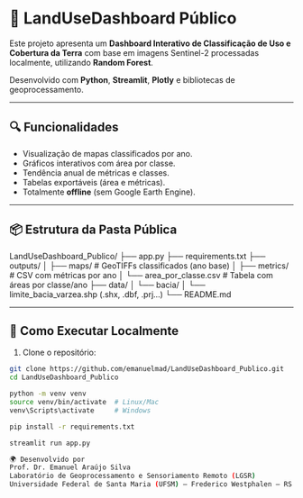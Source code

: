 # 🌱 LandUseDashboard Público

Este projeto apresenta um **Dashboard Interativo de Classificação de Uso e Cobertura da Terra** com base em imagens Sentinel-2 processadas localmente, utilizando **Random Forest**.

Desenvolvido com **Python**, **Streamlit**, **Plotly** e bibliotecas de geoprocessamento.

---

## 🔍 Funcionalidades

- Visualização de mapas classificados por ano.
- Gráficos interativos com área por classe.
- Tendência anual de métricas e classes.
- Tabelas exportáveis (área e métricas).
- Totalmente **offline** (sem Google Earth Engine).

---

## 📦 Estrutura da Pasta Pública
LandUseDashboard_Publico/
├── app.py
├── requirements.txt
├── outputs/
│ ├── maps/ # GeoTIFFs classificados (ano base)
│ ├── metrics/ # CSV com métricas por ano
│ └── area_por_classe.csv # Tabela com áreas por classe/ano
├── data/
│ └── bacia/
│ └── limite_bacia_varzea.shp (.shx, .dbf, .prj...)
└── README.md


---

## 🚀 Como Executar Localmente

1. Clone o repositório:

```bash
git clone https://github.com/emanuelmad/LandUseDashboard_Publico.git
cd LandUseDashboard_Publico

python -m venv venv
source venv/bin/activate  # Linux/Mac
venv\Scripts\activate     # Windows

pip install -r requirements.txt

streamlit run app.py

🌍 Desenvolvido por
Prof. Dr. Emanuel Araújo Silva
Laboratório de Geoprocessamento e Sensoriamento Remoto (LGSR)
Universidade Federal de Santa Maria (UFSM) – Frederico Westphalen – RS
